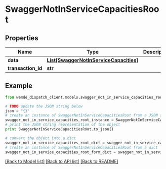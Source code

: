 # SwaggerNotInServiceCapacitiesRoot


## Properties

Name | Type | Description | Notes
------------ | ------------- | ------------- | -------------
**data** | [**List[SwaggerNotInServiceCapacities]**](SwaggerNotInServiceCapacities.md) |  | [optional] 
**transaction_id** | **str** |  | [optional] 

## Example

```python
from wemde_dispatch_client.models.swagger_not_in_service_capacities_root import SwaggerNotInServiceCapacitiesRoot

# TODO update the JSON string below
json = "{}"
# create an instance of SwaggerNotInServiceCapacitiesRoot from a JSON string
swagger_not_in_service_capacities_root_instance = SwaggerNotInServiceCapacitiesRoot.from_json(json)
# print the JSON string representation of the object
print SwaggerNotInServiceCapacitiesRoot.to_json()

# convert the object into a dict
swagger_not_in_service_capacities_root_dict = swagger_not_in_service_capacities_root_instance.to_dict()
# create an instance of SwaggerNotInServiceCapacitiesRoot from a dict
swagger_not_in_service_capacities_root_form_dict = swagger_not_in_service_capacities_root.from_dict(swagger_not_in_service_capacities_root_dict)
```
[[Back to Model list]](../README.md#documentation-for-models) [[Back to API list]](../README.md#documentation-for-api-endpoints) [[Back to README]](../README.md)


